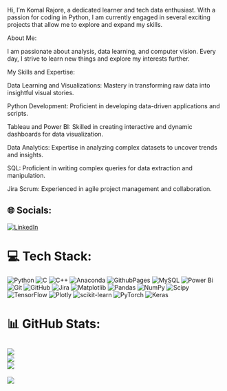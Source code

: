 Hi, I’m Komal Rajore, a dedicated learner and tech data enthusiast. With a passion for coding in Python, I am currently engaged in several exciting projects that allow me to explore and expand my skills.

About Me:

I am passionate about analysis, data learning, and computer vision. Every day, I strive to learn new things and explore my interests further.

My Skills and Expertise:

Data Learning and Visualizations: Mastery in transforming raw data into insightful visual stories.

Python Development: Proficient in developing data-driven applications and scripts.

Tableau and Power BI: Skilled in creating interactive and dynamic dashboards for data visualization.

Data Analytics: Expertise in analyzing complex datasets to uncover trends and insights.

SQL: Proficient in writing complex queries for data extraction and manipulation.

Jira Scrum: Experienced in agile project management and collaboration.

## :globe_with_meridians: Socials:
[![LinkedIn](https://img.shields.io/badge/LinkedIn-%230077B5.svg?logo=linkedin&logoColor=white)](https://linkedin.com/in/www.linkedin.com/in/sheetal-yadav-a53778307)
# :computer: Tech Stack:
![Python](https://img.shields.io/badge/python-3670A0?style=for-the-badge&logo=python&logoColor=ffdd54) ![C](https://img.shields.io/badge/c-%2300599C.svg?style=for-the-badge&logo=c&logoColor=white) ![C++](https://img.shields.io/badge/c++-%2300599C.svg?style=for-the-badge&logo=c%2B%2B&logoColor=white) ![Anaconda](https://img.shields.io/badge/Anaconda-%2344A833.svg?style=for-the-badge&logo=anaconda&logoColor=white) ![GithubPages](https://img.shields.io/badge/github%20pages-121013?style=for-the-badge&logo=github&logoColor=white) ![MySQL](https://img.shields.io/badge/mysql-4479A1.svg?style=for-the-badge&logo=mysql&logoColor=white) ![Power Bi](https://img.shields.io/badge/power_bi-F2C811?style=for-the-badge&logo=powerbi&logoColor=black) ![Git](https://img.shields.io/badge/git-%23F05033.svg?style=for-the-badge&logo=git&logoColor=white) ![GitHub](https://img.shields.io/badge/github-%23121011.svg?style=for-the-badge&logo=github&logoColor=white) ![Jira](https://img.shields.io/badge/jira-%230A0FFF.svg?style=for-the-badge&logo=jira&logoColor=white) ![Matplotlib](https://img.shields.io/badge/Matplotlib-%23ffffff.svg?style=for-the-badge&logo=Matplotlib&logoColor=black) ![Pandas](https://img.shields.io/badge/pandas-%23150458.svg?style=for-the-badge&logo=pandas&logoColor=white) ![NumPy](https://img.shields.io/badge/numpy-%23013243.svg?style=for-the-badge&logo=numpy&logoColor=white) ![Scipy](https://img.shields.io/badge/SciPy-%230C55A5.svg?style=for-the-badge&logo=scipy&logoColor=%white) ![TensorFlow](https://img.shields.io/badge/TensorFlow-%23FF6F00.svg?style=for-the-badge&logo=TensorFlow&logoColor=white) ![Plotly](https://img.shields.io/badge/Plotly-%233F4F75.svg?style=for-the-badge&logo=plotly&logoColor=white) ![scikit-learn](https://img.shields.io/badge/scikit--learn-%23F7931E.svg?style=for-the-badge&logo=scikit-learn&logoColor=white) ![PyTorch](https://img.shields.io/badge/PyTorch-%23EE4C2C.svg?style=for-the-badge&logo=PyTorch&logoColor=white) ![Keras](https://img.shields.io/badge/Keras-%23D00000.svg?style=for-the-badge&logo=Keras&logoColor=white)
# :bar_chart: GitHub Stats:
![](https://github-readme-stats.vercel.app/api?username=sheetal37&theme=swift&hide_border=false&include_all_commits=true&count_private=false)<br/>
![](https://github-readme-streak-stats.herokuapp.com/?user=sheetal37&theme=swift&hide_border=false)<br/>
![](https://github-readme-stats.vercel.app/api/top-langs/?username=sheetal37&theme=swift&hide_border=false&include_all_commits=true&count_private=false&layout=compact)
---
[![](https://visitcount.itsvg.in/api?id=sheetal37&icon=0&color=0)](https://visitcount.itsvg.in)
<!-- Proudly created with GPRM ( https://gprm.itsvg.in ) -->





















